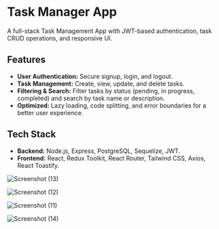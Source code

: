 # Task Manager App

A full-stack Task Management App with JWT-based authentication, task CRUD operations, and responsive UI.

## Features

- **User Authentication:** Secure signup, login, and logout.
- **Task Management:** Create, view, update, and delete tasks.
- **Filtering & Search:** Filter tasks by status (pending, in progress, completed) and search by task name or description.
- **Optimized:** Lazy loading, code splitting, and error boundaries for a better user experience.

## Tech Stack
- **Backend:** Node.js, Express, PostgreSQL, Sequelize, JWT.
- **Frontend:** React, Redux Toolkit, React Router, Tailwind CSS, Axios, React Toastify.

![Screenshot (13)](https://github.com/user-attachments/assets/2fa15d49-d92c-476b-a030-aed4b88db7b0)

![Screenshot (12)](https://github.com/user-attachments/assets/140cfd3d-5d77-4507-bfd8-89a636ff9a97)

![Screenshot (11)](https://github.com/user-attachments/assets/aab86441-8221-4086-a3ed-682341097998)

![Screenshot (14)](https://github.com/user-attachments/assets/e69ce805-90ed-4ea7-bb6f-d4419da798a1)
